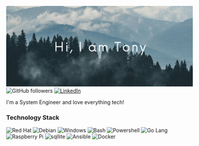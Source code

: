 ![Header Image](https://github.com/acavella/acavella/blob/master/assets/header.png)
![GitHub followers](https://img.shields.io/github/followers/acavella?style=social)
[![LinkedIn](https://img.shields.io/badge/-LinkedIn-0A66C2?logo=linkedin&logoColor=white)](https://www.linkedin.com/in/cavella/)

I'm a System Engineer and love everything tech!

### Technology Stack
![Red Hat](https://img.shields.io/badge/-Red%20Hat-EE0000?logo=redhat&logoColor=white)
![Debian](https://img.shields.io/badge/-Debian-A81D33?logo=debian&logoColor=white)
![Windows](https://img.shields.io/badge/-Windows-0078D6?logo=windows&logoColor=white)
![Bash](https://img.shields.io/badge/-Bash-4EAA25?logo=gnubash&logoColor=white)
![Powershell](https://img.shields.io/badge/-Powershell-5391FE?logo=powershell&logoColor=white)
![Go Lang](https://img.shields.io/badge/-Go-00ADD8?logo=go&logoColor=white)
![Raspberry Pi](https://img.shields.io/badge/-Raspberry%20Pi-A22846?logo=raspberrypi&logoColor=white)
![sqllite](https://img.shields.io/badge/-sqlite-003B57?logo=sqlite&logoColor=white)
![Ansible](https://img.shields.io/badge/-Ansible-EE0000?logo=ansible&logoColor=white)
![Docker](https://img.shields.io/badge/-Docker-2496ED?logo=Docker&logoColor=white)


<!--
**acavella/acavella** is a ✨ _special_ ✨ repository because its `README.md` (this file) appears on your GitHub profile.

Here are some ideas to get you started:

- 🔭 I’m currently working on ...
- 🌱 I’m currently learning ...
- 👯 I’m looking to collaborate on ...
- 🤔 I’m looking for help with ...
- 💬 Ask me about ...
- 📫 How to reach me: ...
- 😄 Pronouns: ...
- ⚡ Fun fact: ...
-->
